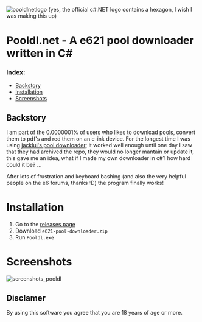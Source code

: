 ![pooldlnetlogo](https://user-images.githubusercontent.com/30276916/221160656-ef1a42c8-9f13-41cc-a558-cd7c6c8c652b.png)
(yes, the official c#.NET logo contains a hexagon, I wish I was making this up)
# Pooldl.net - A e621 pool downloader written in C#

### Index:
- [Backstory](#backstory)
- [Installation](#installation)
- [Screenshots](#screenshots)

## Backstory
I am part of the 0.0000001% of users who likes to download pools, convert them to pdf's and red them on an e-ink device. For the longest time I was using [jacklul's pool downloader](https://github.com/jacklul/e621-Pool-Downloader); it worked well enough until one day I saw that they had archived the repo, they would no longer mantain or update it, this gave me an idea, what if I made my own downloader in c#? how hard could it be? ...

After lots of frustration and keyboard bashing (and also the very helpful people on the e6 forums, thanks :D) the program finally works!

# Installation

1. Go to the [releases page](https://github.com/Vilagamer999/Pooldl.net/releases)
2. Download `e621-pool-downloader.zip`
3. Run `Pooldl.exe`

# Screenshots
![screenshots_pooldl](https://user-images.githubusercontent.com/30276916/221411060-33833b24-5e5a-497b-abed-f3ab04b4d91c.png)

## Disclamer
By using this software you agree that you are 18 years of age or more.
